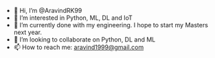- 👋 Hi, I’m @AravindRK99
- 👀 I’m interested in Python, ML, DL and IoT
- 🌱 I’m currently done with my engineering. I hope to start my Masters next year.
- 💞️ I’m looking to collaborate on Python, DL and ML
- 📫 How to reach me: aravind1999@gmail.com

<!---
AravindRK99/AravindRK99 is a ✨ special ✨ repository because its `README.md` (this file) appears on your GitHub profile.
You can click the Preview link to take a look at your changes.
--->
